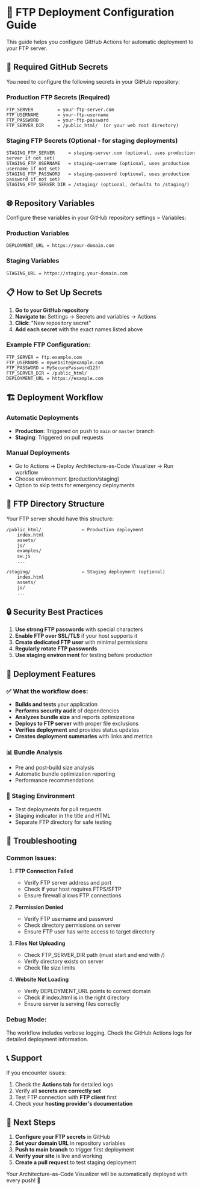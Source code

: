 # 🚀 FTP Deployment Configuration Guide

This guide helps you configure GitHub Actions for automatic deployment to your FTP server.

## 🔐 Required GitHub Secrets

You need to configure the following secrets in your GitHub repository:

### Production FTP Secrets (Required)

```
FTP_SERVER         = your-ftp-server.com
FTP_USERNAME       = your-ftp-username
FTP_PASSWORD       = your-ftp-password
FTP_SERVER_DIR     = /public_html/  (or your web root directory)
```

### Staging FTP Secrets (Optional - for staging deployments)

```
STAGING_FTP_SERVER     = staging-server.com (optional, uses production server if not set)
STAGING_FTP_USERNAME   = staging-username (optional, uses production username if not set)
STAGING_FTP_PASSWORD   = staging-password (optional, uses production password if not set)
STAGING_FTP_SERVER_DIR = /staging/ (optional, defaults to /staging/)
```

## 🌐 Repository Variables

Configure these variables in your GitHub repository settings > Variables:

### Production Variables

```
DEPLOYMENT_URL = https://your-domain.com
```

### Staging Variables

```
STAGING_URL = https://staging.your-domain.com
```

## 📋 How to Set Up Secrets

1. **Go to your GitHub repository**
2. **Navigate to**: Settings → Secrets and variables → Actions
3. **Click**: "New repository secret"
4. **Add each secret** with the exact names listed above

### Example FTP Configuration:

```
FTP_SERVER = ftp.example.com
FTP_USERNAME = mywebsite@example.com
FTP_PASSWORD = MySecurePassword123!
FTP_SERVER_DIR = /public_html/
DEPLOYMENT_URL = https://example.com
```

## 🏗️ Deployment Workflow

### Automatic Deployments

- **Production**: Triggered on push to `main` or `master` branch
- **Staging**: Triggered on pull requests

### Manual Deployments

- Go to Actions → Deploy Architecture-as-Code Visualizer → Run workflow
- Choose environment (production/staging)
- Option to skip tests for emergency deployments

## 📁 FTP Directory Structure

Your FTP server should have this structure:

```
/public_html/               ← Production deployment
    index.html
    assets/
    js/
    examples/
    sw.js
    ...

/staging/                   ← Staging deployment (optional)
    index.html
    assets/
    js/
    ...
```

## 🔒 Security Best Practices

1. **Use strong FTP passwords** with special characters
2. **Enable FTP over SSL/TLS** if your host supports it
3. **Create dedicated FTP user** with minimal permissions
4. **Regularly rotate FTP passwords**
5. **Use staging environment** for testing before production

## 🚀 Deployment Features

### ✅ What the workflow does:

- **Builds and tests** your application
- **Performs security audit** of dependencies
- **Analyzes bundle size** and reports optimizations
- **Deploys to FTP server** with proper file exclusions
- **Verifies deployment** and provides status updates
- **Creates deployment summaries** with links and metrics

### 📊 Bundle Analysis

- Pre and post-build size analysis
- Automatic bundle optimization reporting
- Performance recommendations

### 🧪 Staging Environment

- Test deployments for pull requests
- Staging indicator in the title and HTML
- Separate FTP directory for safe testing

## 🔧 Troubleshooting

### Common Issues:

1. **FTP Connection Failed**
   - Verify FTP server address and port
   - Check if your host requires FTPS/SFTP
   - Ensure firewall allows FTP connections

2. **Permission Denied**
   - Verify FTP username and password
   - Check directory permissions on server
   - Ensure FTP user has write access to target directory

3. **Files Not Uploading**
   - Check FTP_SERVER_DIR path (must start and end with /)
   - Verify directory exists on server
   - Check file size limits

4. **Website Not Loading**
   - Verify DEPLOYMENT_URL points to correct domain
   - Check if index.html is in the right directory
   - Ensure server is serving files correctly

### Debug Mode:

The workflow includes verbose logging. Check the GitHub Actions logs for detailed deployment information.

## 📞 Support

If you encounter issues:

1. Check the **Actions tab** for detailed logs
2. Verify all **secrets are correctly set**
3. Test FTP connection with **FTP client** first
4. Check your **hosting provider's documentation**

## 🎯 Next Steps

1. **Configure your FTP secrets** in GitHub
2. **Set your domain URL** in repository variables
3. **Push to main branch** to trigger first deployment
4. **Verify your site** is live and working
5. **Create a pull request** to test staging deployment

Your Architecture-as-Code Visualizer will be automatically deployed with every push! 🚀
